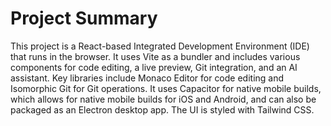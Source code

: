 # Project Summary

This project is a React-based Integrated Development Environment (IDE) that runs in the browser. It uses Vite as a bundler and includes various components for code editing, a live preview, Git integration, and an AI assistant. Key libraries include Monaco Editor for code editing and Isomorphic Git for Git operations. It uses Capacitor for native mobile builds, which allows for native mobile builds for iOS and Android, and can also be packaged as an Electron desktop app. The UI is styled with Tailwind CSS.